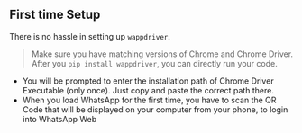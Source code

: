 ## First time Setup

There is no hassle in setting up `wappdriver`.
>Make sure you have matching versions of Chrome and Chrome Driver.
After you `pip install wappdriver`, you can directly run your code. 
- You will be prompted to enter the installation path of Chrome Driver Executable (only once). Just copy and paste the correct path there. 
- When you load WhatsApp for the first time, you have to scan the QR Code that will be displayed on your computer from your phone, to login into WhatsApp Web